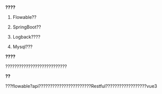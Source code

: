 **????**

1. Flowable??

2. SpringBoot??

3. Logback????

4. Mysql???

   

**????**

???????????????????????????

**??**

???flowable?api???????????????????????Restful??????????????????vue3